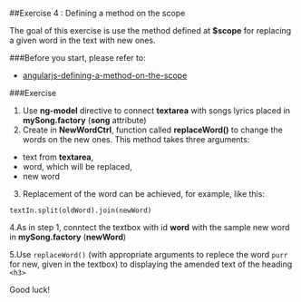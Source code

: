 ##Exercise 4 : Defining a method on the scope

The goal of this exercise is use the method defined at **$scope** for replacing a given word in the text with new ones.

###Before you start, please refer to:
* [angularjs-defining-a-method-on-the-scope](https://egghead.io/lessons/angularjs-defining-a-method-on-the-scope)


###Exercise
1. Use **ng-model** directive  to connect  **textarea** with songs lyrics placed in **mySong.factory** (**song** attribute)
2. Create in **NewWordCtrl**, function called **replaceWord()** to change the words on the new ones. This method takes three arguments:
  * text from **textarea**,
  * word, which will be replaced,
  * new word
  
3. Replacement of the word can be achieved, for example, like this: 
```
textIn.split(oldWord).join(newWord)
``` 
4.As in step 1, conntect the textbox with id **word** with the sample new word in **mySong.factory** (**newWord**)

5.Use ```replaceWord()``` (with appropriate arguments  to replece the word ```purr``` for new, given in the textbox) to displaying the amended text of the heading ```<h3>```

Good luck!
